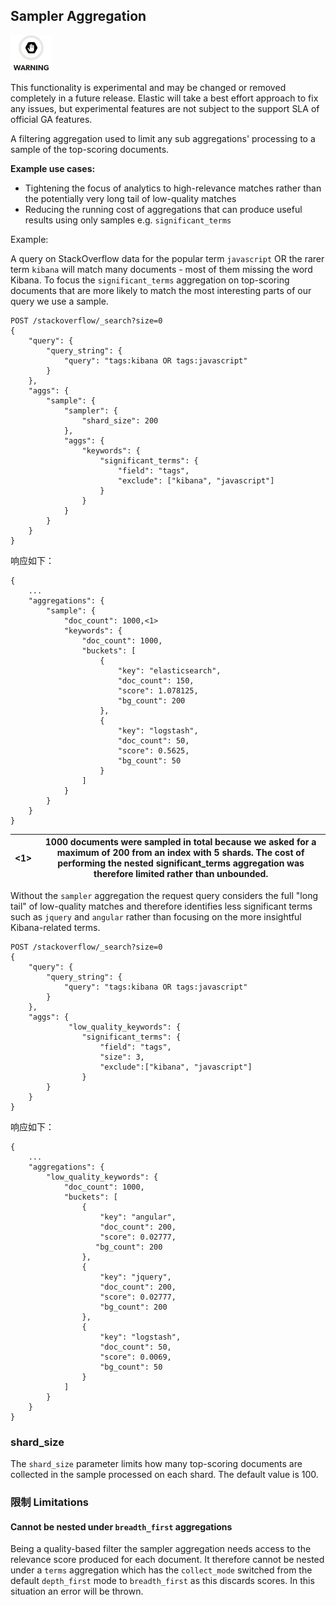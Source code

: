 ## Sampler Aggregation

![Warning](/images/icons/warning.png)

This functionality is experimental and may be changed or removed completely in a future release. Elastic will take a best effort approach to fix any issues, but experimental features are not subject to the support SLA of official GA features.

A filtering aggregation used to limit any sub aggregations' processing to a sample of the top-scoring documents.

 **Example use cases:**

  * Tightening the focus of analytics to high-relevance matches rather than the potentially very long tail of low-quality matches 
  * Reducing the running cost of aggregations that can produce useful results using only samples e.g. `significant_terms`



Example:

A query on StackOverflow data for the popular term `javascript` OR the rarer term `kibana` will match many documents - most of them missing the word Kibana. To focus the `significant_terms` aggregation on top-scoring documents that are more likely to match the most interesting parts of our query we use a sample.
    
    
    POST /stackoverflow/_search?size=0
    {
        "query": {
            "query_string": {
                "query": "tags:kibana OR tags:javascript"
            }
        },
        "aggs": {
            "sample": {
                "sampler": {
                    "shard_size": 200
                },
                "aggs": {
                    "keywords": {
                        "significant_terms": {
                            "field": "tags",
                            "exclude": ["kibana", "javascript"]
                        }
                    }
                }
            }
        }
    }

响应如下：
    
    
    {
        ...
        "aggregations": {
            "sample": {
                "doc_count": 1000,<1>
                "keywords": {
                    "doc_count": 1000,
                    "buckets": [
                        {
                            "key": "elasticsearch",
                            "doc_count": 150,
                            "score": 1.078125,
                            "bg_count": 200
                        },
                        {
                            "key": "logstash",
                            "doc_count": 50,
                            "score": 0.5625,
                            "bg_count": 50
                        }
                    ]
                }
            }
        }
    }

<1>| 1000 documents were sampled in total because we asked for a maximum of 200 from an index with 5 shards. The cost of performing the nested significant_terms aggregation was therefore limited rather than unbounded.     
---|---  
  
Without the `sampler` aggregation the request query considers the full "long tail" of low-quality matches and therefore identifies less significant terms such as `jquery` and `angular` rather than focusing on the more insightful Kibana-related terms.
    
    
    POST /stackoverflow/_search?size=0
    {
        "query": {
            "query_string": {
                "query": "tags:kibana OR tags:javascript"
            }
        },
        "aggs": {
                 "low_quality_keywords": {
                    "significant_terms": {
                        "field": "tags",
                        "size": 3,
                        "exclude":["kibana", "javascript"]
                    }
            }
        }
    }

响应如下：
    
    
    {
        ...
        "aggregations": {
            "low_quality_keywords": {
                "doc_count": 1000,
                "buckets": [
                    {
                        "key": "angular",
                        "doc_count": 200,
                        "score": 0.02777,
                       "bg_count": 200
                    },
                    {
                        "key": "jquery",
                        "doc_count": 200,
                        "score": 0.02777,
                        "bg_count": 200
                    },
                    {
                        "key": "logstash",
                        "doc_count": 50,
                        "score": 0.0069,
                        "bg_count": 50
                    }
                ]
            }
        }
    }

### shard_size

The `shard_size` parameter limits how many top-scoring documents are collected in the sample processed on each shard. The default value is 100.

### 限制 Limitations

#### Cannot be nested under `breadth_first` aggregations

Being a quality-based filter the sampler aggregation needs access to the relevance score produced for each document. It therefore cannot be nested under a `terms` aggregation which has the `collect_mode` switched from the default `depth_first` mode to `breadth_first` as this discards scores. In this situation an error will be thrown.
